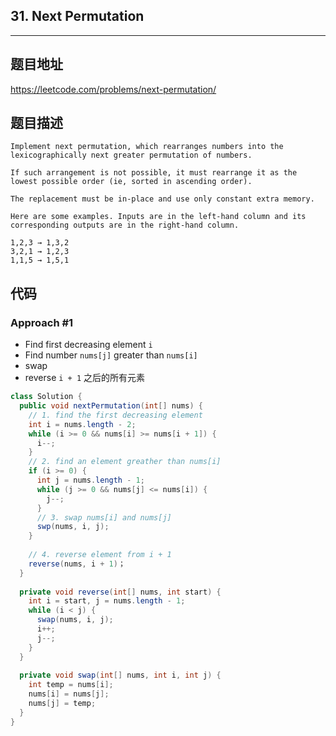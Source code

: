 ## 31. Next Permutation

----
## 题目地址

https://leetcode.com/problems/next-permutation/

## 题目描述
```
Implement next permutation, which rearranges numbers into the lexicographically next greater permutation of numbers.

If such arrangement is not possible, it must rearrange it as the lowest possible order (ie, sorted in ascending order).

The replacement must be in-place and use only constant extra memory.

Here are some examples. Inputs are in the left-hand column and its corresponding outputs are in the right-hand column.

1,2,3 → 1,3,2
3,2,1 → 1,2,3
1,1,5 → 1,5,1
```

## 代码

### Approach #1 

- Find first decreasing element `i`
- Find number `nums[j]` greater than  `nums[i]`
- swap 
- reverse `i + 1` 之后的所有元素

```java
class Solution {
  public void nextPermutation(int[] nums) {
    // 1. find the first decreasing element
    int i = nums.length - 2;
    while (i >= 0 && nums[i] >= nums[i + 1]) {
      i--;
    }
    // 2. find an element greather than nums[i]
    if (i >= 0) {
      int j = nums.length - 1;
      while (j >= 0 && nums[j] <= nums[i]) {
        j--;
      }
      // 3. swap nums[i] and nums[j]
      swp(nums, i, j);
    }
    
    // 4. reverse element from i + 1
    reverse(nums, i + 1)；
  }
  
  private void reverse(int[] nums, int start) {
    int i = start, j = nums.length - 1;
    while (i < j) {
      swap(nums, i, j);
      i++;
      j--;
    }
  }
  
  private void swap(int[] nums, int i, int j) {
    int temp = nums[i];
    nums[i] = nums[j];
    nums[j] = temp;
  }
}
```















